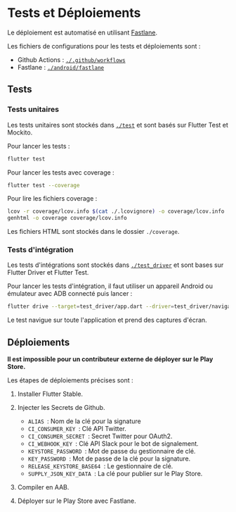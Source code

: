 # Tests et Déploiements

Le déploiement est automatisé en utilisant [Fastlane](https://fastlane.tools).

Les fichiers de configurations pour les tests et déploiements sont :

- Github Actions : [`./.github/workflows`](https://github.com/Darkness4/minitel-app/tree/master/.github/workflows)
- Fastlane : [`./android/fastlane`](https://github.com/Darkness4/minitel-app/tree/master/android/fastlane)

## Tests

### Tests unitaires

Les tests unitaires sont stockés dans [`./test`](https://github.com/Darkness4/minitel-app/tree/master/test) et sont basés sur Flutter Test et Mockito.

Pour lancer les tests :

```sh
flutter test
```

Pour lancer les tests avec coverage :

```sh
flutter test --coverage
```

Pour lire les fichiers coverage :

```sh
lcov -r coverage/lcov.info $(cat ./.lcovignore) -o coverage/lcov.info
genhtml -o coverage coverage/lcov.info
```

Les fichiers HTML sont stockés dans le dossier `./coverage`.

### Tests d'intégration

Les tests d'intégrations sont stockés dans [`./test_driver`](https://github.com/Darkness4/minitel-app/tree/master/test_driver) et sont bases sur Flutter Driver et Flutter Test.

Pour lancer les tests d'intégration, il faut utiliser un appareil Android ou émulateur avec ADB connecté puis lancer :

```sh
flutter drive --target=test_driver/app.dart --driver=test_driver/navigation_test.dart
```

Le test navigue sur toute l'application et prend des captures d'écran.

## Déploiements

**Il est impossible pour un contributeur externe de déployer sur le Play Store.**

Les étapes de déploiements précises sont :

1. Installer Flutter Stable.
2. Injecter les Secrets de Github.

   - `ALIAS `: Nom de la clé pour la signature
   - `CI_CONSUMER_KEY `: Clé API Twitter.
   - `CI_CONSUMER_SECRET `: Secret Twitter pour OAuth2.
   - `CI_WEBHOOK_KEY `: Clé API Slack pour le bot de signalement.
   - `KEYSTORE_PASSWORD `: Mot de passe du gestionnaire de clé.
   - `KEY_PASSWORD `: Mot de passe de la clé pour la signature.
   - `RELEASE_KEYSTORE_BASE64 `: Le gestionnaire de clé.
   - `SUPPLY_JSON_KEY_DATA `: La clé pour publier sur le Play Store.

3. Compiler en AAB.
4. Déployer sur le Play Store avec Fastlane.
